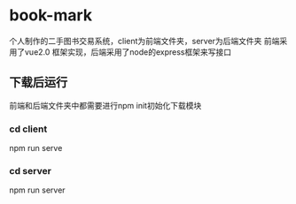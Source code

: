 # book-mark
个人制作的二手图书交易系统，client为前端文件夹，server为后端文件夹
前端采用了vue2.0 框架实现，后端采用了node的express框架来写接口
## 下载后运行
前端和后端文件夹中都需要进行npm init初始化下载模块
### cd client
npm run serve
### cd server
npm run server
